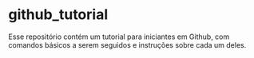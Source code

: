 # github_tutorial
Esse repositório contém um tutorial para iniciantes em Github, com comandos básicos a serem seguidos e instruções sobre cada um deles.
